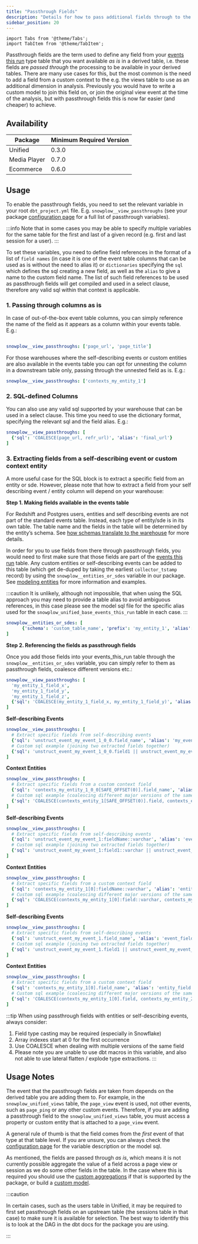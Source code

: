 ```yaml
---
title: "Passthrough Fields"
description: "Details for how to pass additional fields through to the derived tables."
sidebar_position: 20
---
```

```mdx-code-block
import Tabs from '@theme/Tabs';
import TabItem from '@theme/TabItem';
```

Passthrough fields are the term used to define any field from your [events this run](/docs/modeling-your-data/modeling-your-data-with-dbt/package-mechanics/this-run-tables/index.md#events-this-run) type table that you want available _as is_ in a derived table, i.e. these fields are *passed through* the processing to be available in your derived tables. There are many use cases for this, but the most common is the need to add a field from a custom context to the e.g. the views table to use as an additional dimension in analysis. Previously you would have to write a custom model to join this field on, or join the original view event at the time of the analysis, but with passthrough fields this is now far easier (and cheaper) to achieve.

## Availability

| Package | Minimum Required Version |
|---------|--------------------------|
| Unified | 0.3.0 |
| Media Player | 0.7.0 |
| Ecommerce | 0.6.0 |

## Usage

To enable the passthrough fields, you need to set the relevant variable in your root `dbt_project.yml` file. E.g. `snowplow__view_passthroughs` (see your package [configuration page](/docs/modeling-your-data/modeling-your-data-with-dbt/dbt-configuration/index.md) for a full list of passthrough variables). 

:::info
Note that in some cases you may be able to specify multiple variables for the same table for the first and last of a given record (e.g. first and last session for a user).
:::

To set these variables, you need to define field references in the format of a list of `field names` (in case it is one of the event table columns that can be used as is without the need to alias it) or `dictionaries` specifying the `sql` which defines the sql creating a new field, as well as the `alias` to give a name to the custom field name. The list of such field references to be used as passthrough fields will get compiled and used in a select clause, therefore any valid sql within that context is applicable.

### 1. Passing through columns as is
In case of out-of-the-box event table columns, you can simply reference the name of the field as it appears as a column within your events table. E.g.:

```yml title="dbt_project.yml"

snowplow__view_passthroughs: ['page_url', 'page_title']
```

For those warehouses where the self-describing events or custom entities are also available in the events table you can opt for unnesting the column in a downstream table only, passing through the unnested field as is. E.g.:

```yml title="dbt_project.yml"
snowplow__view_passthroughs: ['contexts_my_entity_1']
```

### 2. SQL-defined Columns
You can also use any valid sql supported by your warehouse that can be used in a select clause. This time you need to use the dictionary format, specifying the relevant sql and the field alias. E.g.:

```yml title="dbt_project.yml"
snowplow__view_passthroughs: [
  {'sql': 'COALESCE(page_url, refr_url)', 'alias': 'final_url'}
]
```

### 3. Extracting fields from a self-describing event or custom context entity
A more useful case for the SQL block is to extract a specific field from an entity or sde. However, please note that how to extract a field from your self describing event / entity column will depend on your warehouse:

<Tabs groupId="warehouse" queryString>
<TabItem value="redshift/postgres" label="Redshift, Postgres" default>

**Step 1. Making fields available in the events table**

For Redshift and Postgres users, entities and self describing events are not part of the standard events table. Instead, each type of entity/sde is in its own table. The table name and the fields in the table will be determined by the entity’s schema. See [how schemas translate to the warehouse](/docs/destinations/warehouses-lakes/schemas-in-warehouse/index.md) for more details.

In order for you to use fields from there through passthrough fields, you would need to first make sure that those fields are part of the [events this run](/docs/modeling-your-data/modeling-your-data-with-dbt/package-mechanics/this-run-tables/index.md#events-this-run) table. Any custom entities or self-describing events can be added to this table (which get de-duped by taking the earliest `collector_tstamp` record) by using the `snowplow__entities_or_sdes` variable in our package. See [modeling entities](/docs/modeling-your-data/modeling-your-data-with-dbt/package-features/modeling-entities/index.md) for more information and examples.

:::caution
It is unlikely, although not impossible, that when using the SQL approach you may need to provide a table alias to avoid ambiguous references, in this case please see the model sql file for the specific alias used for the `snowplow_unified_base_events_this_run` table in each case.
:::


```yml
snowplow__entities_or_sdes: [
      {'schema': 'custom_table_name', 'prefix': 'my_entity_1', 'alias': 'entity_1', 'single_entity': true},
]
```

**Step 2. Referencing the fields as passthrough fields**

Once you add those fields into your events_this_run table through the `snowplow__entities_or_sdes` variable, you can simply refer to them as passthrough fields, coalesce different versions etc.:

```yml
snowplow__view_passthroughs: [
  'my_entity_1_field_x',
  'my_entity_1_field_y',
  'my_entity_1_field_z',
  {'sql': 'COALESCE(my_entity_1_field_x, my_entity_1_field_y)', 'alias': 'entity_field_combined'}
]
```

</TabItem>
<TabItem value="bigquery" label="BigQuery">

**Self-describing Events**
```yml
snowplow__view_passthroughs: [
  # Extract specific fields from self-describing events
  {'sql': 'unstruct_event_my_event_1_0_0.field_name', 'alias': 'my_event_field'},
  # Custom sql example (joining two extracted fields together)
  {'sql': 'unstruct_event_my_event_1_0_0.field1 || unstruct_event_my_event_1_0_0.field2', 'alias': 'my_event_fields'}
]
```

**Context Entities**
```yml
snowplow__view_passthroughs: [
  # Extract specific fields from a custom context field
  {'sql': 'contexts_my_entity_1_0_0[SAFE_OFFSET(0)].field_name', 'alias': 'entity_field'},
  # Custom sql example (coalescing different major versions of the same field)
  {'sql': 'COALESCE(contexts_entity_1[SAFE_OFFSET(0)].field, contexts_entity_2[SAFE_OFFSET(0)].field)', 'alias': 'entity_field_combined'}
]
```

</TabItem>
<TabItem value="snowflake" label="Snowflake">

**Self-describing Events**
```yml
snowplow__view_passthroughs: [
  # Extract specific fields from self-describing events
  {'sql': 'unstruct_event_my_event_1:fieldName::varchar', 'alias': 'event_field'},
  # Custom sql example (joining two extracted fields together)
  {'sql': 'unstruct_event_my_event_1:field1::varchar || unstruct_event_my_event_1:field2::varchar', 'alias': 'combined_fields'}
]
```

**Context Entities**
```yml
snowplow__view_passthroughs: [
  # Extract specific fields from a custom context field
  {'sql': 'contexts_my_entity_1[0]:fieldName::varchar', 'alias': 'entity_field'},
  # Custom sql example (coalescing different major versions of the same field)
  {'sql': 'COALESCE(contexts_my_entity_1[0]:field::varchar, contexts_my_entity_2[0]:field::varchar)', 'alias': 'entity_field_combined'}
]
```

</TabItem>
<TabItem value="databricks" label="Databricks, Spark SQL">

**Self-describing Events**
```yml
snowplow__view_passthroughs: [
  # Extract specific fields from self-describing events
  {'sql': 'unstruct_event_my_event_1.field_name', 'alias': 'event_field'},
  # Custom sql example (joining two extracted fields together)
  {'sql': 'unstruct_event_my_event_1.field1 || unstruct_event_my_event_1.field2', 'alias': 'combined_fields'}
]
```

**Context Entities**
```yml
snowplow__view_passthroughs: [
  # Extract specific fields from a custom context field
  {'sql': 'contexts_my_entity_1[0].field_name', 'alias': 'entity_field'},
  # Custom sql example (coalescing different major versions of the same field)
  {'sql': 'COALESCE(contexts_my_entity_1[0].field, contexts_my_entity_2[0].field)', 'alias': 'entity_field_combined'}
]
```

</TabItem>
</Tabs>

:::tip
When using passthrough fields with entities or self-describing events, always consider:
1. Field type casting may be required (especially in Snowflake)
2. Array indexes start at 0 for the first occurrence
3. Use COALESCE when dealing with multiple versions of the same field
4. Please note you are unable to use dbt macros in this variable, and also not able to use lateral flatten / explode type extractions. 
:::


## Usage Notes

The event that the passthrough fields are taken from depends on the derived table you are adding them to. For example, in the `snowplow_unified_views` table, the `page_view` event is used, not other events, such as `page_ping` or any other custom events. Therefore, if you are adding a passthrough field to the `snowplow_unified_views` table, you must access a property or custom entity that is attached to a `page_view` event.

A general rule of thumb is that the field comes from the *first* event of that type at that table level. If you are unsure, you can always check the [configuration page](/docs/modeling-your-data/modeling-your-data-with-dbt/dbt-configuration/index.md) for the variable description or the model sql.

As mentioned, the fields are passed through _as is_, which means it is not currently possible aggregate the value of a field across a page view or session as we do some other fields in the table. In the case where this is required you should use the [custom aggregations](/docs/modeling-your-data/modeling-your-data-with-dbt/package-features/custom-aggregations/index.md) if that is supported by the package, or build a [custom model](/docs/modeling-your-data/modeling-your-data-with-dbt/dbt-custom-models/index.md).

:::caution

In certain cases, such as the users table in Unified, it may be required to first set passthrough fields on an upstream table (the sessions table in that case) to make sure it is available for selection. The best way to identify this is to look at the DAG in the dbt docs for the package you are using.

:::




